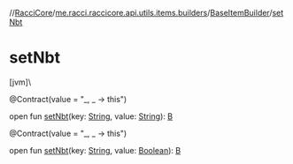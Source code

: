 //[RacciCore](../../../index.md)/[me.racci.raccicore.api.utils.items.builders](../index.md)/[BaseItemBuilder](index.md)/[setNbt](set-nbt.md)

# setNbt

[jvm]\

@Contract(value = "_, _ -&gt; this")

open fun [setNbt](set-nbt.md)(key: [String](https://kotlinlang.org/api/latest/jvm/stdlib/kotlin/-string/index.html), value: [String](https://kotlinlang.org/api/latest/jvm/stdlib/kotlin/-string/index.html)): [B](index.md)

@Contract(value = "_, _ -&gt; this")

open fun [setNbt](set-nbt.md)(key: [String](https://kotlinlang.org/api/latest/jvm/stdlib/kotlin/-string/index.html), value: [Boolean](https://kotlinlang.org/api/latest/jvm/stdlib/kotlin/-boolean/index.html)): [B](index.md)
